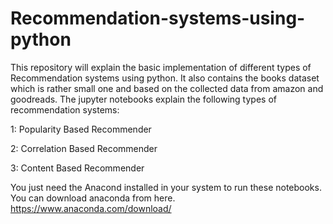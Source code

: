 # Recommendation-systems-using-python
This repository will explain the basic implementation of different types of Recommendation systems using python.
It also contains the books dataset which is rather small one and based on the collected data from amazon and goodreads. 
The jupyter notebooks explain the following types of recommendation systems: 

1: Popularity Based Recommender

2: Correlation Based Recommender

3: Content Based Recommender

You just need the Anacond installed in your system to run these notebooks. You can download anaconda from here. 
https://www.anaconda.com/download/
